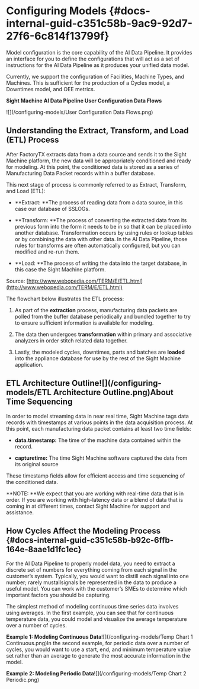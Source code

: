 # Configuring Models {#docs-internal-guid-c351c58b-9ac9-92d7-27f6-6c814f13799f}

Model configuration is the core capability of the AI Data Pipeline. It provides an interface for you to define the configurations that will act as a set of instructions for the AI Data Pipeline as it produces your unified data model.

Currently, we support the configuration of Facilities, Machine Types, and Machines. This is sufficient for the production of a Cycles model, a Downtimes model, and OEE metrics.

**Sight Machine AI Data Pipeline User Configuration Data Flows**

![](/configuring-models/User Configuration Data Flows.png)

## Understanding the Extract, Transform, and Load \(ETL\) Process

After FactoryTX extracts data from a data source and sends it to the Sight Machine platform, the new data will be appropriately conditioned and ready for modeling. At this point, the conditioned data is stored as a series of Manufacturing Data Packet records within a buffer database.

This next stage of process is commonly referred to as Extract, Transform, and Load \(ETL\):

* **Extract: **The process of reading data from a data source, in this case our database of SSLOGs.

* **Transform: **The process of converting the extracted data from its previous form into the form it needs to be in so that it can be placed into another database. Transformation occurs by using rules or lookup tables or by combining the data with other data. In the AI Data Pipeline, those rules for transforms are often automatically configured, but you can modified and re-run them.

* **Load: **The process of writing the data into the target database, in this case the Sight Machine platform.

Source: [http://www.webopedia.com/TERM/E/ETL.html](http://www.webopedia.com/TERM/E/ETL.html)

The flowchart below illustrates the ETL process:

1. As part of the **extraction** process, manufacturing data packets are polled from the buffer database periodically and bundled together to try to ensure sufficient information is available for modeling.

2. The data then undergoes **transformation** within primary and associative analyzers in order stitch related data together.

3. Lastly, the modeled cycles, downtimes, parts and batches are **loaded** into the appliance database for use by the rest of the Sight Machine application.

## **ETL Architecture Outline**![](/configuring-models/ETL Architecture Outline.png)About Time Sequencing

In order to model streaming data in near real time, Sight Machine tags data records with timestamps at various points in the data acquisition process. At this point, each manufacturing data packet contains at least two time fields:

* **data.timestamp:** The time of the machine data contained within the record.

* **capturetime:** The time Sight Machine software captured the data from its original source

These timestamp fields allow for efficient access and time sequencing of the conditioned data.

**NOTE: **We expect that you are working with real-time data that is in order. If you are working with high-latency data or a blend of data that is coming in at different times, contact Sight Machine for support and assistance.

## How Cycles Affect the Modeling Process {#docs-internal-guid-c351c58b-b92c-6ffb-164e-8aae1d1fc1ec}

For the AI Data Pipeline to properly model data, you need to extract a discrete set of numbers for everything coming from each signal in the customer’s system. Typically, you would want to distill each signal into one number; rarely mustallsignals be represented in the data to produce a useful model. You can work with the customer’s SMEs to determine which important factors you should be capturing.

The simplest method of modeling continuous time series data involves using averages. In the first example, you can see that for continuous temperature data, you could model and visualize the average temperature over a number of cycles.

**Example 1: Modeling Continuous Data**![](/configuring-models/Temp Chart 1 Continuous.png)In the second example, for periodic data over a number of cycles, you would want to use a start, end, and minimum temperature value set rather than an average to generate the most accurate information in the model.

**Example 2: Modeling Periodic Data**![](/configuring-models/Temp Chart 2 Periodic.png)

